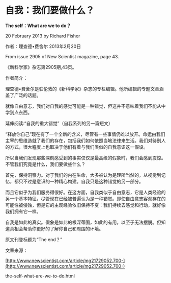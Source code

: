 # 自我：我们要做什么？

**The self：What are we to do？**

20 February 2013 by Richard Fisher

作者：理查德•费舍尔 2013年2月20日

From issue 2905 of New Scientist magazine, page 43.

《新科学家》杂志第2905期,43页。

作者简介：

理查德•费舍尔是驻伦敦的《新科学家》杂志的专栏编辑。他所编辑的专题文章涵盖了广泛的话题。

就像自由意志，我们对自我的感觉可能是一种错觉，但这并不意味着我们不能从中学到点东西。

延伸阅读:“自我的重大错觉”（自我系列的另一篇短文）

“释放你自己”现在有了一个全新的含义，尽管有一些事情仍难以放开。命运由我们主宰的思维造就了我们的存在，包括我们如何依照当地法律来生活。我们对待别人的方式，很大程度上也取决于他们有着与我们类似的自我意识这一假设。

所以当我们发现那些深刻感受到的事实仅仅是最高级的假象时，我们会感到震惊。不管我们究竟是什么，我们要做些什么？

首先，保持洞察力。对于我们的内在生命，大多被认为是理所当然的，从视觉到记忆，都只不过是意识的一种精心构建。自我只是这种错觉的另一部分。

而且它似乎为我们服务得很好。在这方面，自我类似于自由意志，它是人类经验的另一个基本特征，尽管现在已经被普遍认为是一种错觉。即使自由意志客观存在的可能性被侵蚀，但是它的主观经验依旧保持不变：我们持续去感觉和行动，就好像我们拥有它一样。

自我是如此的真实。假象是如此的根深蒂固，如此的有用，以至于无法摆脱。但知道真相会帮助你更好的了解你自己和周围的环境。

原文刊登标题为“The end？”

文章来源：

[http://www.newscientist.com/article/mg21729052.700-](http://www.newscientist.com/article/mg21729052.700-)

the-self-what-are-we-to-do.html

